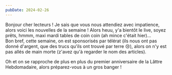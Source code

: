 ```yaml
---
pubDate: 2024-02-26
---
```


Bonjour cher lecteurs ! Je sais que vous nous attendiez avec impatience, alors voici les nouvelles de la semaine !
Alors heuu, y'a bientôt le live, soyez prêts, hmmm, maxi mardi tables de coin coin (ah mince c'était hier)...  
Bon bref, cette semaine, on est sponsorisés par télérat (ils nous ont pas donné d'argent, que des trucs qu'ils ont trouvé par terre 😢), alors on n'y est pas allés de main morte (z'avez qu'à regarder le nom des articles). 

Oh et on se rapproche de plus en plus du premier anniversaire de la Lâttre Hebdomadaire, alors préparez-vous à un gros banger !